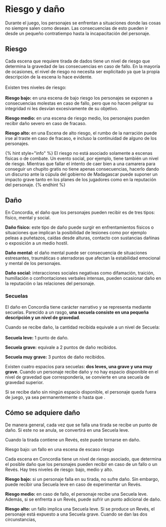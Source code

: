 # Riesgo y daño

Durante el juego, los personajes se enfrentan a situaciones donde las cosas no siempre salen como desean. Las consecuencias de esto pueden ir desde un pequeño contratiempo hasta la incapacitación del personaje.

## Riesgo

Cada escena que requiere tirada de dados tiene un nivel de riesgo que determina la gravedad de las consecuencias en caso de fallo. En la mayoría de ocasiones, el nivel de riesgo no necesita ser explicitado ya que la propia descripción de la escena lo hace evidente.\
\
Existen tres niveles de riesgo:\
\
**Riesgo bajo:** en una escena de bajo riesgo los personajes se exponen a consecuencias molestas en caso de fallo, pero que no hacen peligrar su integridad ni les desvían excesivamente de su objetivo.

**Riesgo medio:** en una escena de riesgo medio, los personajes pueden recibir daño severo en caso de fracaso.

**Riesgo alto:** en una Escena de alto riesgo, el rumbo de la narración puede irse al traste en caso de fracaso, e incluso la continuidad de alguno de los personajes.

{% hint style="info" %}
El riesgo no está asociado solamente a escenas físicas o de combate. Un evento social, por ejemplo, tiene también un nivel de riesgo. Mientras que fallar el intento de caer bien a una camarera para conseguir un chupito gratis no tiene apenas consecuencias, hacerlo dando un discurso ante la cúpula del gobierno de Madagascar puede suponer un impacto grave tanto en los planes de los jugadores como en la reputación del personaje.
{% endhint %}

## Daño

En Concordia, el daño que los personajes pueden recibir es de tres tipos: físico, mental y social.

**Daño físico:** este tipo de daño puede surgir en enfrentamientos físicos o situaciones que implican la posibilidad de lesiones como por ejemplo peleas a puñetazos, caídas desde alturas, contacto con sustancias dañinas o exposición a un medio hostil.

**Daño mental:** el daño mental puede ser consecuencia de situaciones estresantes, traumáticas o aterradoras que afectan la estabilidad emocional y mental de los personajes.

**Daño social:** interacciones sociales negativas como difamación, traición, humillación o confrontaciones verbales intensas, pueden ocasionar daño en la reputación o las relaciones del personaje.

### Secuelas

El daño en Concordia tiene carácter narrativo y se representa mediante secuelas. Parecido a un rasgo, **una secuela consiste en una pequeña descripción y un nivel de gravedad**.

Cuando se recibe daño, la cantidad recibida equivale a un nivel de Secuela:\
\
**Secuela leve:** 1 punto de daño.

**Secuela grave:** equivale a 2 puntos de daño recibidos.

**Secuela muy grave:** 3 puntos de daño recibidos.

Existen cuatro espacios para secuelas: **dos leves, una grave y una muy grave**. Cuando un personaje recibe daño y no hay espacio disponible en el nivel de gravedad que correspondería, se convierte en una secuela de gravedad superior.

Si se recibe daño sin ningún espacio disponible, el personaje queda fuera de juego, ya sea permanentemente o hasta que .

## Cómo se adquiere daño

De manera general, cada vez que se falla una tirada se recibe un punto de daño. Si este no se anula, se convertirá en una Secuela leve.

Cuando la tirada contiene un Revés, este puede tornarse en daño.

Riesgo bajo: un fallo en una escena de escaso riesgo&#x20;



Cada escena en Concordia tiene un nivel de riesgo asociado, que determina el posible daño que los personajes pueden recibir en caso de un fallo o un Revés. Hay tres niveles de riesgo: bajo, medio y alto.

**Riesgo bajo:** si un personaje falla en su tirada, no sufre daño. Sin embargo, puede recibir una Secuela leve en caso de experimentar un Revés.

**Riesgo medio:** en caso de fallo, el personaje recibe una Secuela leve. Además, si se enfrenta a un Revés, puede sufrir un punto adicional de daño.

**Riesgo alto:** un fallo implica una Secuela leve. Si se produce un Revés, el personaje está expuesto a una Secuela grave. Cuando se dan las dos circunstancias,&#x20;
